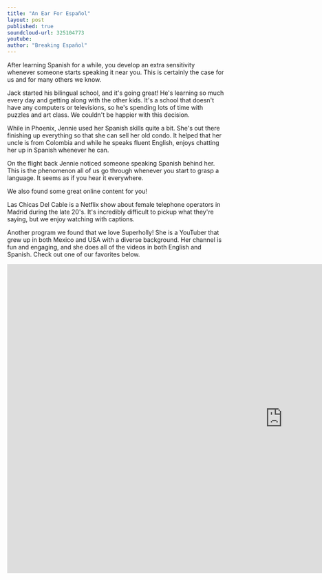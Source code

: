 ```yaml
---
title: "An Ear For Español"
layout: post
published: true
soundcloud-url: 325104773
youtube:
author: "Breaking Español"
---
```

After learning Spanish for a while, you develop an extra sensitivity whenever someone starts speaking it near you. This is certainly the case for us and for many others we know.

Jack started his bilingual school, and it's going great! He's learning so much every day and getting along with the other kids. It's a school that doesn't have any computers or televisions, so he's spending lots of time with puzzles and art class. We couldn't be happier with this decision.

While in Phoenix, Jennie used her Spanish skills quite a bit. She's out there finishing up everything so that she can sell her old condo. It helped that her uncle is from Colombia and while he speaks fluent English, enjoys chatting her up in Spanish whenever he can.

On the flight back Jennie noticed someone speaking Spanish behind her. This is the phenomenon all of us go through whenever you start to grasp a language. It seems as if you hear it everywhere.

We also found some great online content for you!

Las Chicas Del Cable is a Netflix show about female telephone operators in Madrid during the late 20's. It's incredibly difficult to pickup what they're saying, but we enjoy watching with captions.

Another program we found that we love Superholly! She is a YouTuber that grew up in both Mexico and USA with a diverse background. Her channel is fun and engaging, and she does all of the videos in both English and Spanish. Check out one of our favorites below.

<iframe width="1280" height="720" src="https://www.youtube.com/embed/swnOlUVXytY?rel=0&amp;controls=0&amp;showinfo=0?ecver=1" frameborder="0" allowfullscreen></iframe>
